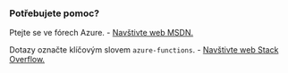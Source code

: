 ### Potřebujete pomoc?

Ptejte se ve fórech Azure. - [Navštivte web MSDN.](http://go.microsoft.com/fwlink/?LinkId=780719)

Dotazy označte klíčovým slovem `azure-functions`. - [Navštivte web Stack Overflow.](http://stackoverflow.com/questions/tagged/azure-functions)


<!--HONumber=sep16_HO2-->


